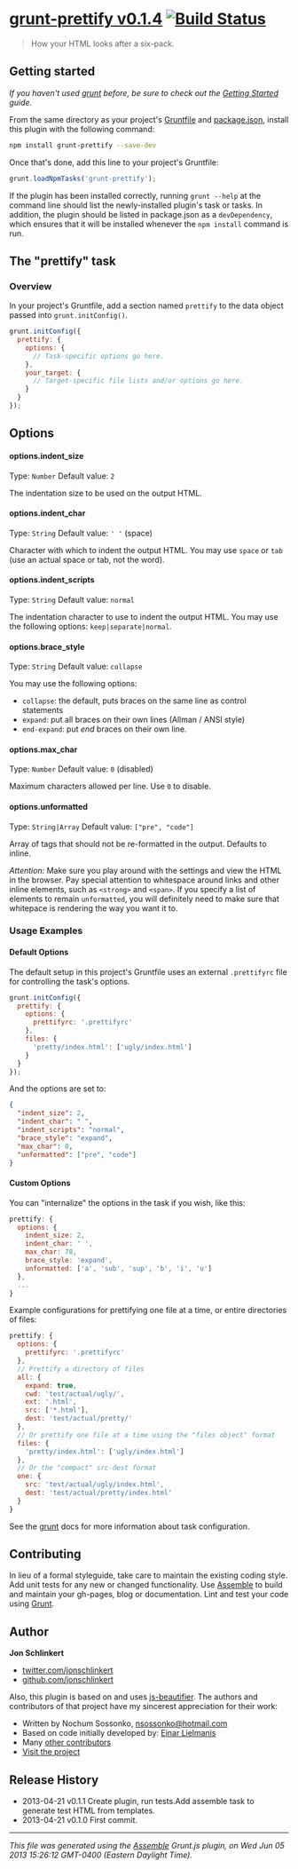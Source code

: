 # [grunt-prettify v0.1.4](https://github.com/jonschlinkert/grunt-prettify) [![Build Status](https://travis-ci.org/jonschlinkert/grunt-prettify.png)](https://travis-ci.org/jonschlinkert/grunt-prettify)

> How your HTML looks after a six-pack.

## Getting started
_If you haven't used [grunt][] before, be sure to check out the [Getting Started][] guide._

From the same directory as your project's [Gruntfile][Getting Started] and [package.json][], install this plugin with the following command:

```bash
npm install grunt-prettify --save-dev
```

Once that's done, add this line to your project's Gruntfile:

```js
grunt.loadNpmTasks('grunt-prettify');
```

If the plugin has been installed correctly, running `grunt --help` at the command line should list the newly-installed plugin's task or tasks. In addition, the plugin should be listed in package.json as a `devDependency`, which ensures that it will be installed whenever the `npm install` command is run.

[grunt]: http://gruntjs.com/
[Getting Started]: https://github.com/gruntjs/grunt/blob/devel/docs/getting_started.md
[package.json]: https://npmjs.org/doc/json.html


## The "prettify" task

### Overview
In your project's Gruntfile, add a section named `prettify` to the data object passed into `grunt.initConfig()`.

```js
grunt.initConfig({
  prettify: {
    options: {
      // Task-specific options go here.
    },
    your_target: {
      // Target-specific file lists and/or options go here.
    }
  }
});
```


## Options

#### options.indent_size
Type: `Number`
Default value: `2`

The indentation size to be used on the output HTML.

#### options.indent_char
Type: `String`
Default value: `' '` (space)

Character with which to indent the output HTML. You may use `space` or `tab` (use an actual space or tab, not the word).

#### options.indent_scripts
Type: `String`
Default value: `normal` 

The indentation character to use to indent the output HTML. You may use the following options: `keep|separate|normal`.

#### options.brace_style
Type: `String`
Default value: `collapse`

You may use the following options:

* `collapse`: the default, puts braces on the same line as control statements
* `expand`: put all braces on their own lines (Allman / ANSI style)
* `end-expand`: put _end_ braces on their own line.

#### options.max_char
Type: `Number`
Default value: `0` (disabled)

Maximum characters allowed per line. Use `0` to disable. 

#### options.unformatted
Type: `String|Array`
Default value: `["pre", "code"]` 

Array of tags that should not be re-formatted in the output. Defaults to inline. 

_Attention:_ Make sure you play around with the settings and view the HTML in the browser. Pay special attention to whitespace around links and other inline elements, such as `<strong>` and `<span>`. If you specify a list of elements to remain `unformatted`, you will definitely need to make sure that whitepace is rendering the way you want it to. 


### Usage Examples

#### Default Options
The default setup in this project's Gruntfile uses an external `.prettifyrc` file for controlling the task's options.

```js
grunt.initConfig({
  prettify: {
    options: {
      prettifyrc: '.prettifyrc'
    },
    files: {
      'pretty/index.html': ['ugly/index.html']
    }
  }
});
```

And the options are set to:
``` json
{
  "indent_size": 2,
  "indent_char": " ",
  "indent_scripts": "normal",
  "brace_style": "expand",
  "max_char": 0,
  "unformatted": ["pre", "code"]
}
```

#### Custom Options
You can "internalize" the options in the task if you wish, like this:

```js
prettify: {
  options: {
    indent_size: 2,
    indent_char: ' ',
    max_char: 78,
    brace_style: 'expand',
    unformatted: ['a', 'sub', 'sup', 'b', 'i', 'u']
  },
  ...
}
```

Example configurations for prettifying one file at a time, or entire directories of files:

```js
prettify: {
  options: {
    prettifyrc: '.prettifyrc'
  },
  // Prettify a directory of files
  all: {
    expand: true, 
    cwd: 'test/actual/ugly/', 
    ext: '.html',
    src: ['*.html'],
    dest: 'test/actual/pretty/'
  },
  // Or prettify one file at a time using the "files object" format
  files: {
    'pretty/index.html': ['ugly/index.html']
  },
  // Or the "compact" src-dest format
  one: {
    src: 'test/actual/ugly/index.html',
    dest: 'test/actual/pretty/index.html'
  }
}
```

See the [grunt][] docs for more information about task configuration. 

[grunt]: http://gruntjs.com/


## Contributing
In lieu of a formal styleguide, take care to maintain the existing coding style. Add unit tests for any new or changed functionality. Use [Assemble][assemble] to build and maintain your gh-pages, blog or documentation. Lint and test your code using [Grunt](http://gruntjs.com/).




## Author

**Jon Schlinkert**

+ [twitter.com/jonschlinkert](http://twitter.com/jonschlinkert)  
+ [github.com/jonschlinkert](http://github.com/jonschlinkert)  


Also, this plugin is based on and uses [js-beautifier](http://jsbeautifier.org/). The authors and contributors of that project have my sincerest appreciation for their work:
 * Written by Nochum Sossonko, <nsossonko@hotmail.com>
 * Based on code initially developed by: [Einar Lielmanis](elfz@laacz.lv)
 * Many [other contributors](https://github.com/einars/js-beautify/contributors)
 * [Visit the project](https://github.com/einars/js-beautify)
    

## Release History
* 2013-04-21    v0.1.1    Create plugin, run tests.Add assemble task to generate test HTML from templates.
* 2013-04-21    v0.1.0    First commit.



---
_This file was generated using the [Assemble][] Grunt.js plugin, on Wed Jun 05 2013 15:26:12 GMT-0400 (Eastern Daylight Time)._

<!-- assemble links -->

[download]: https://github.com/assemble/assemble-examples-basic/archive/master.zip
[assemble]: https://github.com/assemble/assemble/
[assemble-examples]: https://github.com/assemble/assemble-examples

[wiki]: https://github.com/assemble/assemble/wiki
[data]: https://github.com/assemble/assemble/wiki/data
[layouts]: https://github.com/assemble/assemble/wiki/layouts
[markdown]: https://github.com/assemble/assemble/wiki/markdown
[options]: https://github.com/assemble/assemble/wiki/options
[partials]: https://github.com/assemble/assemble/wiki/partials


<!-- grunt links -->

[gruntfile]: http://gruntjs.com/sample-gruntfile
[configuring tasks]: http://gruntjs.com/configuring-tasks
[files-object]: http://gruntjs.com/configuring-tasks#building-the-files-object-dynamically
[tasks-and-targets]: http://gruntjs.com/configuring-tasks#task-configuration-and-targets